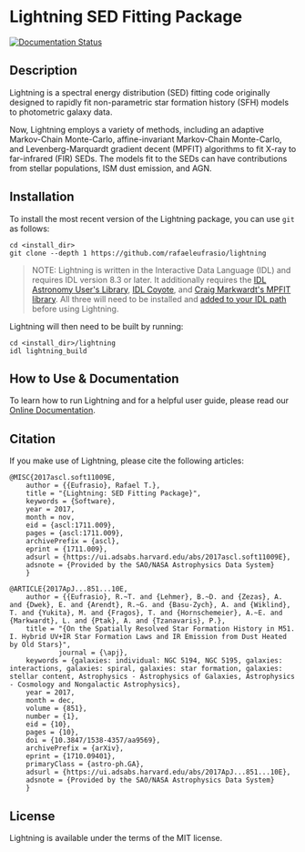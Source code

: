 # Lightning SED Fitting Package
[![Documentation Status](https://readthedocs.org/projects/lightning-sed/badge/?version=latest)](https://lightning-sed.readthedocs.io/en/latest/?badge=latest)

## Description

Lightning is a spectral energy distribution (SED) fitting code originally designed to rapidly fit non-parametric star formation history (SFH) models to photometric galaxy data.

Now, Lightning employs a variety of methods, including an adaptive Markov-Chain Monte-Carlo, affine-invariant Markov-Chain Monte-Carlo, and Levenberg-Marquardt gradient decent (MPFIT) algorithms to fit X-ray to far-infrared (FIR) SEDs. The models fit to the SEDs can have contributions from stellar populations, ISM dust emission, and AGN.


## Installation

To install the most recent version of the Lightning package, you can use `git` as follows:

```
cd <install_dir>
git clone --depth 1 https://github.com/rafaeleufrasio/lightning
```

> NOTE: Lightning is written in the Interactive Data Language (IDL) and requires IDL version 8.3 or later. It additionally requires the [IDL Astronomy User's Library](https://idlastro.gsfc.nasa.gov), [IDL Coyote](http://www.idlcoyote.com), and
[Craig Markwardt's MPFIT library](http://purl.com/net/mpfit). All three will need to be installed and [added to your IDL path](https://www.l3harrisgeospatial.com/Support/Self-Help-Tools/Help-Articles/Help-Articles-Detail/ArtMID/10220/ArticleID/16156/Quick-tips-for-customizing-your-IDL-program-search-path) before using Lightning.

Lightning will then need to be built by running:

```
cd <install_dir>/lightning
idl lightning_build
```


## How to Use & Documentation

To learn how to run Lightning and for a helpful user guide, please read our [Online Documentation](https://lightning-sed.readthedocs.io/en/latest/).

## Citation

If you make use of Lightning, please cite the following articles:


```
@MISC{2017ascl.soft11009E,
    author = {{Eufrasio}, Rafael T.},
    title = "{Lightning: SED Fitting Package}",
    keywords = {Software},
    year = 2017,
    month = nov,
    eid = {ascl:1711.009},
    pages = {ascl:1711.009},
    archivePrefix = {ascl},
    eprint = {1711.009},
    adsurl = {https://ui.adsabs.harvard.edu/abs/2017ascl.soft11009E},
    adsnote = {Provided by the SAO/NASA Astrophysics Data System}
    }

@ARTICLE{2017ApJ...851...10E,
    author = {{Eufrasio}, R.~T. and {Lehmer}, B.~D. and {Zezas}, A. and {Dwek}, E. and {Arendt}, R.~G. and {Basu-Zych}, A. and {Wiklind}, T. and {Yukita}, M. and {Fragos}, T. and {Hornschemeier}, A.~E. and {Markwardt}, L. and {Ptak}, A. and {Tzanavaris}, P.},
    title = "{On the Spatially Resolved Star Formation History in M51. I. Hybrid UV+IR Star Formation Laws and IR Emission from Dust Heated by Old Stars}",
            journal = {\apj},
    keywords = {galaxies: individual: NGC 5194, NGC 5195, galaxies: interactions, galaxies: spiral, galaxies: star formation, galaxies: stellar content, Astrophysics - Astrophysics of Galaxies, Astrophysics - Cosmology and Nongalactic Astrophysics},
    year = 2017,
    month = dec,
    volume = {851},
    number = {1},
    eid = {10},
    pages = {10},
    doi = {10.3847/1538-4357/aa9569},
    archivePrefix = {arXiv},
    eprint = {1710.09401},
    primaryClass = {astro-ph.GA},
    adsurl = {https://ui.adsabs.harvard.edu/abs/2017ApJ...851...10E},
    adsnote = {Provided by the SAO/NASA Astrophysics Data System}
    }
```

## License

Lightning is available under the terms of the MIT license.
